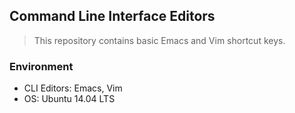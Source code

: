 ## Command Line Interface Editors
> This repository contains basic Emacs and Vim shortcut keys.

### Environment
* CLI Editors: Emacs, Vim
* OS: Ubuntu 14.04 LTS
